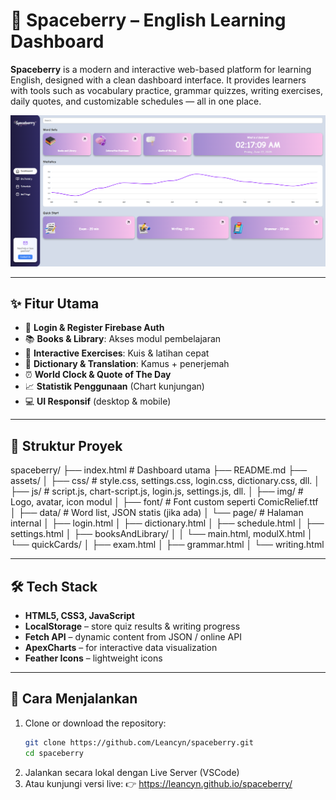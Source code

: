 # 🚀 Spaceberry – English Learning Dashboard

**Spaceberry** is a modern and interactive web-based platform for learning English, designed with a clean dashboard interface. It provides learners with tools such as vocabulary practice, grammar quizzes, writing exercises, daily quotes, and customizable schedules — all in one place.

![Spaceberry Screenshot](assets/img/homepage.png)

---

## ✨ Fitur Utama

- 🔐 **Login & Register Firebase Auth**
- 📚 **Books & Library**: Akses modul pembelajaran
- 🧠 **Interactive Exercises**: Kuis & latihan cepat
- 💬 **Dictionary & Translation**: Kamus + penerjemah
- ⏰ **World Clock & Quote of The Day**
- 📈 **Statistik Penggunaan** (Chart kunjungan)
- 💻 **UI Responsif** (desktop & mobile)

---

## 📁 Struktur Proyek

spaceberry/
├── index.html # Dashboard utama
├── README.md
├── assets/
│ ├── css/ # style.css, settings.css, login.css, dictionary.css, dll.
│ ├── js/ # script.js, chart-script.js, login.js, settings.js, dll.
│ ├── img/ # Logo, avatar, icon modul
│ ├── font/ # Font custom seperti ComicRelief.ttf
│ ├── data/ # Word list, JSON statis (jika ada)
│ └── page/ # Halaman internal
│ ├── login.html
│ ├── dictionary.html
│ ├── schedule.html
│ ├── settings.html
│ ├── booksAndLibrary/
│ │ └── main.html, modulX.html
│ └── quickCards/
│ ├── exam.html
│ ├── grammar.html
│ └── writing.html

---

## 🛠️ Tech Stack

- **HTML5, CSS3, JavaScript**
- **LocalStorage** – store quiz results & writing progress
- **Fetch API** – dynamic content from JSON / online API
- **ApexCharts** – for interactive data visualization
- **Feather Icons** – lightweight icons

---

## 🔧 Cara Menjalankan

1. Clone or download the repository:
   ```bash
   git clone https://github.com/Leancyn/spaceberry.git
   cd spaceberry
   ```
2. Jalankan secara lokal dengan Live Server (VSCode)
3. Atau kunjungi versi live:
👉 https://leancyn.github.io/spaceberry/